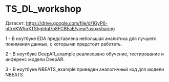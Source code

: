 # TS_DL_workshop


Датасет: https://drive.google.com/file/d/1GyP6-nttrnKW5qXTShgIdql7o8FCBEaE/view?usp=sharing

1 - В ноутбуке EDA представлена небольшая аналитика для лучшего понимания данных, с которыми предстоит работать.

2 - В ноутбуке DeepAR_example реализовано обучение, тестирование и инференс модели DeepAR.

3 - В ноутбуке NBEATS_example приведен аналогичный код для модели NBEATS.
